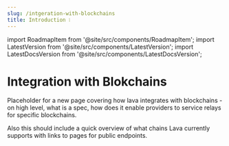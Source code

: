 ```yaml
---
slug: /intgeration-with-blockchains
title: Introduction ❕
---
```


import RoadmapItem from '@site/src/components/RoadmapItem';
import LatestVersion from '@site/src/components/LatestVersion';
import LatestDocsVersion from '@site/src/components/LatestDocsVersion';

#  Integration with Blokchains
Placeholder for a new page covering how lava integrates with blockchains - on high level, what is a spec, how does it enable providers to service relays for specific blockchains.

Also this should include a quick overview of what chains Lava currently supports with links to pages for public endpoints.
